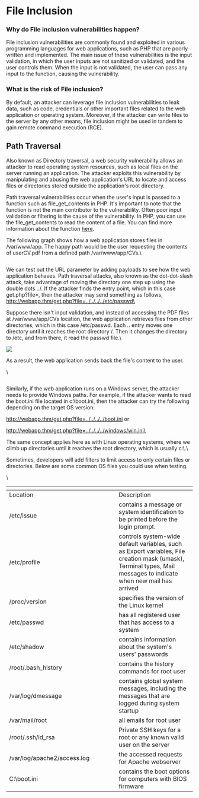 # File Inclusion

### Why do File inclusion vulnerabilities happen?﻿

File inclusion vulnerabilities are commonly found and exploited in various programming languages for web applications, such as PHP that are poorly written and implemented. The main issue of these vulnerabilities is the input validation, in which the user inputs are not sanitized or validated, and the user controls them. When the input is not validated, the user can pass any input to the function, causing the vulnerability.

### What is the risk of File inclusion?

By default, an attacker can leverage file inclusion vulnerabilities to leak data, such as code, credentials or other important files related to the web application or operating system. Moreover, if the attacker can write files to the server by any other means, file inclusion might be used in tandem to gain remote command execution (RCE).



## ﻿Path Traversal

Also known as Directory traversal, a web security vulnerability allows an attacker to read operating system resources, such as local files on the server running an application. The attacker exploits this vulnerability by manipulating and abusing the web application's URL to locate and access files or directories stored outside the application's root directory.

Path traversal vulnerabilities occur when the user's input is passed to a function such as file\_get\_contents in PHP. It's important to note that the function is not the main contributor to the vulnerability. Often poor input validation or filtering is the cause of the vulnerability. In PHP, you can use the file\_get\_contents to read the content of a file. You can find more information about the function [here](https://www.php.net/manual/en/function.file-get-contents.php).

The following graph shows how a web application stores files in /var/www/app. The happy path would be the user requesting the contents of userCV.pdf from a defined path /var/www/app/CVs.\


<figure><img src="https://tryhackme-images.s3.amazonaws.com/user-uploads/5d617515c8cd8348d0b4e68f/room-content/45d9c1baacda290c1f95858e27f740c9.png" alt=""><figcaption></figcaption></figure>

We can test out the URL parameter by adding payloads to see how the web application behaves. Path traversal attacks, also known as the dot-dot-slash attack, take advantage of moving the directory one step up using the double dots ../. If the attacker finds the entry point, which in this case get.php?file=, then the attacker may send something as follows, http://webapp.thm/get.php?file=../../../../etc/passwd\


Suppose there isn't input validation, and instead of accessing the PDF files at /var/www/app/CVs location, the web application retrieves files from other directories, which in this case /etc/passwd. Each .. entry moves one directory until it reaches the root directory /. Then it changes the directory to /etc, and from there, it read the passwd file.\


![](https://tryhackme-images.s3.amazonaws.com/user-uploads/5d617515c8cd8348d0b4e68f/room-content/3037513935e3242f74bd0fe97833b5ac.png)

As a result, the web application sends back the file's content to the user.

\


<figure><img src="https://tryhackme-images.s3.amazonaws.com/user-uploads/5d617515c8cd8348d0b4e68f/room-content/c12d34456ebe25bafffeb829c58f98c0.png" alt=""><figcaption></figcaption></figure>

Similarly, if the web application runs on a Windows server, the attacker needs to provide Windows paths. For example, if the attacker wants to read the boot.ini file located in c:\boot.ini, then the attacker can try the following depending on the target OS version:

http://webapp.thm/get.php?file=../../../../boot.ini or

http://webapp.thm/get.php?file=../../../../windows/win.ini\


The same concept applies here as with Linux operating systems, where we climb up directories until it reaches the root directory, which is usually c:\\.\


Sometimes, developers will add filters to limit access to only certain files or directories. Below are some common OS files you could use when testing.&#x20;

\


<table data-header-hidden><thead><tr><th width="280"></th><th></th></tr></thead><tbody><tr><td>Location</td><td>Description<br></td></tr><tr><td>/etc/issue</td><td>contains a message or system identification to be printed before the login prompt.<br></td></tr><tr><td>/etc/profile</td><td>controls system-wide default variables, such as Export variables, File creation mask (umask), Terminal types, Mail messages to indicate when new mail has arrived</td></tr><tr><td>/proc/version</td><td>specifies the version of the Linux kernel<br></td></tr><tr><td>/etc/passwd</td><td>has all registered user that has access to a system<br></td></tr><tr><td>/etc/shadow</td><td>contains information about the system's users' passwords<br></td></tr><tr><td>/root/.bash_history</td><td>contains the history commands for root user<br></td></tr><tr><td>/var/log/dmessage</td><td>contains global system messages, including the messages that are logged during system startup<br></td></tr><tr><td>/var/mail/root</td><td>all emails for root user</td></tr><tr><td>/root/.ssh/id_rsa</td><td>Private SSH keys for a root or any known valid user on the server</td></tr><tr><td>/var/log/apache2/access.log</td><td>the accessed requests for Apache  webserver</td></tr><tr><td>C:\boot.ini</td><td>contains the boot options for computers with BIOS firmware</td></tr></tbody></table>

